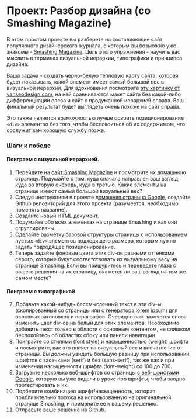 # Проект: Разбор дизайна (со Smashing Magazine)

В этом простом проекте вы разберете на составляющие сайт популярного дизайнерского журнала, с которым вы возможно уже знакомы - [Smashing Magazine](http://smashingmagazine.com). Цель этого упражнения - научить вас мыслить в терминах визуальной иерархии, типографики и принципов дизайна.

Ваша задача - создать черно-белую тепловую карту сайта, которая будет показывать, какой элемент имеет самый большой вес в визуальной иерархии. Для вдохновения посмотрите [эту картинку от vanseodesign.com](http://www.vanseodesign.com/blog/wp-content/uploads/2009/12/visual-hierarchy-compared.png), на ней сравниваются макет сайта без какой-либо дифференциации слева и сайт с продуманной иерархией справа. Ваш финальный результат будет выглядеть очень похоже на сайт справа.

Это также является возможностью лучше освоить позиционирование `<div>` элементво без того, чтобы беспокоиться об их содержимом, что сослужит вам хорошую службу позже.

### Шаги к победе

#### Поиграем с визуальной иерархией.

1. Перейдите на [сайт Smashing Magazine](http://smashingmagazine.com) и посмотрите их домашнюю страницу. Подумайте о том, куда сначала направлен ваш взгляд, куда во вторую очередь, куда в третью. Какие элементы на странице имеют самый большой визуальный вес?
2. Следуя инструкциям в проекте [домашняя страница Google](https://vectree.ru/task/45/3/0), создайте Github репозиторий для этого проекта (разумеется, необходимо поменять название).
3. Создайте новый HTML документ.
4. Подумайте обо всех элементах на странице Smashing и как они сгруппированы.
5. Сделайте разметку базовой структуры страницы с использованием пустых `<div>` элементов подходящего размера, которым нужно задать подходящее позиционирование.
6. Теперь задайте фоновые цвета этих div-ов разными оттенками серого, которые будут соответствовать их визуальному весу на странице Smashing. Если вы прищуритесь и переведете глаза с вашего решения на их страницу, окажется ли ваш взгляд на том же самом месте?

#### Поиграем с типографикой

7. Добавьте какой-нибудь бессмысленный текст в эти div-ы (скопированный со страницы или [с генератора lorem ipsum](http://generator.lorem-ipsum.info)) для основных заголовков и параграфов. Очевидно вам захочется снова изменить цвет div-ов на белый для этих элементов. Необходимо добавить текст только в области с основным контентом, не слишком беспокойтесь об областях сбоку или панели навигации.
8. Поиграйте со стилями (font style) и насыщенностью (weight) шрифта и посмотрите, как это влияет на визуальный вес и впечатление от страницы. Вы должны увидеть большую разницу при использовании шрифтов с засечками (serif) и без (sans-serif), так же как и при изменении насыщенности шрифта (font-weight) со 100 до 700.
9. Загрузите несколько веб-шрифтов со страницы [с веб-шрифтами Google](https://www.google.com/fonts), которую вы уже видели в уроке про шрифты, чтобы заодно протестировать и их.
10. Подберите комбинацию шрифт/насыщенность, которая приблизительно похожа на использованную на оригинальной странице Smashing, и примените ее к вашему решению.
11. Отправьте ваше решение на Github.

